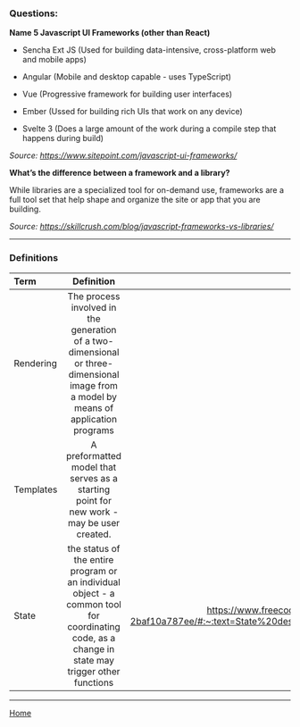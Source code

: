 ### Questions:

**Name 5 Javascript UI Frameworks (other than React)**

* Sencha Ext JS (Used for building data-intensive, cross-platform web and mobile apps)

* Angular (Mobile and desktop capable - uses TypeScript)

* Vue (Progressive framework for building user interfaces)

* Ember (Ussed for building rich UIs that work on any device)

* Svelte 3 (Does a large amount of the work during a compile step that happens during build)

*Source: https://www.sitepoint.com/javascript-ui-frameworks/*

**What’s the difference between a framework and a library?**

While libraries are a specialized tool for on-demand use, frameworks are a full tool set that help shape and organize the site or app that you are building.

*Source: https://skillcrush.com/blog/javascript-frameworks-vs-libraries/*

---

### Definitions

|Term|Definition|Source|
|:--|:-:|--:|
|Rendering|The process involved in the generation of a two-dimensional or three-dimensional image from a model by means of application programs|https://www.techopedia.com/definition/9163/rendering|
|Templates|A preformatted model that serves as a starting point for new work - may be user created.|https://techterms.com/definition/template|
|State|the status of the entire program or an individual object - a common tool for coordinating code, as a change in state may trigger other functions|https://www.freecodecamp.org/news/state-in-javascript-explained-by-cooking-a-simple-meal-2baf10a787ee/#:~:text=State%20describes%20the%20status%20of,instantly%20react%20to%20that%20change.|

---

[Home](https://jchinzi.github.io/reading-notes/)